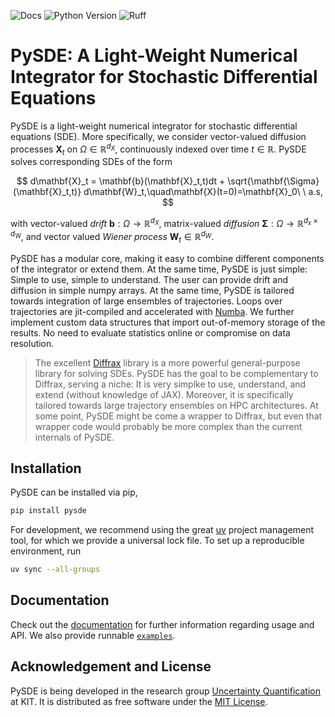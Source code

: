 ![Docs](https://img.shields.io/github/actions/workflow/status/UQatKIT/MTMLDA/docs.yaml?label=Docs)
![Python Version](https://img.shields.io/python/required-version-toml?tomlFilePath=https%3A%2F%2Fraw.githubusercontent.com%2FUQatKIT%2FMTMLDA%2Fmain%2Fpyproject.toml)
![Ruff](https://img.shields.io/endpoint?url=https://raw.githubusercontent.com/astral-sh/ruff/main/assets/badge/v2.json)

# PySDE: A Light-Weight Numerical Integrator for Stochastic Differential Equations

PySDE is a light-weight numerical integrator for stochastic differential equations (SDE). More 
specifically, we consider vector-valued diffusion processes $\mathbf{X}_t$ on $\Omega\in\mathbb{R}^{d_X}$, continuously indexed over time $t\in\mathbb{R}$. PySDE solves corresponding SDEs of the form

$$
    d\mathbf{X}_t = \mathbf{b}(\mathbf{X}_t,t)dt + \sqrt{\mathbf{\Sigma}(\mathbf{X}_t,t)} d\mathbf{W}_t,\quad\mathbf{X}(t=0)=\mathbf{X}_0\ \ a.s,
$$

 with vector-valued *drift* $\mathbf{b}: \Omega\to\mathbb{R}^{d_X}$, matrix-valued *diffusion* $\mathbf{\Sigma}: \Omega\to\mathbb{R}^{d_x\times d_W}$, and vector valued *Wiener process* $\mathbf{W}_t \in\mathbb{R}^{d_W}$.

 PySDE has a modular core, making it easy to combine different components of the integrator or extend them. At the same time, PySDE is just simple: Simple to use, simple to understand. The user can provide drift and diffusion in simple numpy arrays. At the same time, PySDE is tailored towards integration of large ensembles of trajectories. Loops over trajectories are jit-compiled and accelerated with [Numba](https://numba.pydata.org/). We further implement custom data structures that import out-of-memory storage of the results. No need to evaluate statistics online or compromise on data resolution.


 > The excellent [Diffrax](https://github.com/patrick-kidger/diffrax) library is a more powerful general-purpose library for solving SDEs. PySDE has the goal to be complementary to Diffrax, serving a niche: It is very simplke to use, understand, and extend (without knowledge of JAX). Moreover, it is specifically tailored towards large trajectory ensembles on HPC architectures. At some point, PySDE might be come a wrapper to Diffrax, but even that wrapper code would probably be more complex than the current internals of PySDE.

 ## Installation

 PySDE can be installed via pip,
 ```bash
pip install pysde
 ```

For development, we recommend using the great [uv](https://docs.astral.sh/uv/) project management tool, for which we provide a universal lock file. To set up a reproducible environment, run
```bash
uv sync --all-groups
```

## Documentation

Check out the [documentation](https://uqatkit.github.io/PySDE/) for further information regarding usage and API. We also provide runnable [`examples`](https://github.com/UQatKIT/PySDE/tree/main/examples).


## Acknowledgement and License

PySDE is being developed in the research group [Uncertainty Quantification](https://www.scc.kit.edu/forschung/uq.php) at KIT.
It is distributed as free software under the [MIT License](https://choosealicense.com/licenses/mit/).